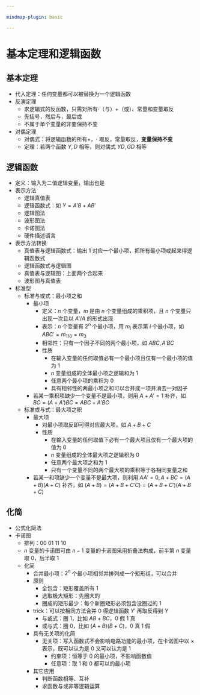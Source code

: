 ```yaml
---

mindmap-plugin: basic

---
```


# 基本定理和逻辑函数

## 基本定理

- 代入定理：任何变量都可以被替换为一个逻辑函数
- 反演定理
	- 求逻辑式的反函数，只需对所有$\cdot$（与）$+$（或）、常量和变量取反
	- 先括号，然后与，最后或
	- 不属于单个变量的非要保持不变
- 对偶定理
	- 对偶式：将逻辑函数的所有$+$，$\cdot$ 取反，常量取反，**变量保持不变**
	- 定理：若两个函数 $Y,D$ 相等，则对偶式 $YD, GD$ 相等

## 逻辑函数

- 定义：输入为二值逻辑变量，输出也是
- 表示方法
	- 逻辑真值表
	- 逻辑函数式：如 $Y = A'B+AB'$
	- 逻辑图法
	- 波形图法
	- 卡诺图法
	- 硬件描述语言
- 表示方法转换
	- 真值表与逻辑函数式：输出 $1$ 对应一个最小项，把所有最小项或起来得逻辑函数式
	- 逻辑函数式与逻辑图
	- 真值表与逻辑图：上面两个合起来
	- 波形图与真值表
- 标准型
	- 标准与或式：最小项之和
		- 最小项
			- 定义：$n$ 个变量，$m$ 是由 $n$ 个变量组成的乘积项，且 $n$ 个变量只出现一次且以 $A'/A$ 的形式出现
			- 表示：$n$ 个变量有 $2^n$ 个最小项，用 $m_i$ 表示第 $i$ 个最小项，如 $ABC' = m_{110} = m_3$
			- 相邻性：只有一个因子不同的两个最小项，如 $ABC, A'BC$
			- 性质
				- 在输入变量的任何取值必有一个最小项且仅有一个最小项的值为 $1$
				- $n$ 变量组成的全体最小项之逻辑和为 $1$
				- 任意两个最小项的乘积为 $0$
				- 具有相邻性的两最小项之和可以合并成一项并消去一对因子
		- 若某一乘积项缺少一个变量不是最小项，则用 $A + A'=1$ 补齐，如 $BC = (A + A')BC = ABC + A'BC$
	- 标准或与式：最大项之积
		- 最大项
			- 对最小项取反即可得对应最大项，如 $A + B +C$
			- 性质
				- 在输入变量的任何取值下必有一个最大项且仅有一个最大项的值为 $0$
				- $n$ 变量组成的全体最大项之逻辑积为 $0$
				- 任意两个最大项之和为 $1$
				- 只有一个变量不同的两个最大项的乘积等于各相同变量之和
		- 若某一和项缺少一个变量不是最大项，则利用 $AA' = 0, A + BC = (A + B)(A + C)$ 补齐，如 $(A + B) = (A + B + C'C) = (A + B + C')(A + B + C)$

## 化简

- 公式化简法
- 卡诺图
	- 排列：00 01 11 10
	- $n$ 变量的卡诺图可由 $n- 1$ 变量的卡诺图采用折叠法构成，前半第 $n$ 变量取 $0$，后半取 $1$
	- 化简
		- 合并最小项：$2^n$ 个最小项相邻并排列成一个矩形组，可以合并
		- 原则
			- 全包含：矩形覆盖所有 $1$
			- 选取极大矩形：先圈大的
			- 圈成的矩形最少：每个新圈矩形必须包含没圈过的 $1$
		- trick：可以按相同方法合并 $0$ 得逻辑函数 $Y'$ 再取反得到 $Y$
			- 与或式：圈 $1$，比如 $AB + BC$，$0$ 假 $1$ 真
			- 或与式：圈 $0$，比如 $(A + B)(B + C)$，$0$ 真 $1$ 假
		- 具有无关项的化简
			- 无关项：写入函数式不会影响电路功能的最小项，在卡诺图中以 $\times$ 表示，既可以认为是 $0$ 又可以认为是 $1$
				- 约束项：恒等于 $0$ 的最小项，不影响函数值
				- 任意项：取 $1$ 和 $0$ 都可以的最小项
		- 其它应用
			- 判断函数相等、互补
			- 求函数与或非等逻辑运算